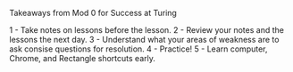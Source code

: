 Takeaways from Mod 0 for Success at Turing

1 - Take notes on lessons before the lesson.
2 - Review your notes and the lessons the next day.
3 - Understand what your areas of weakness are to ask
consise questions for resolution.
4 - Practice!
5 - Learn computer, Chrome, and Rectangle shortcuts early.
